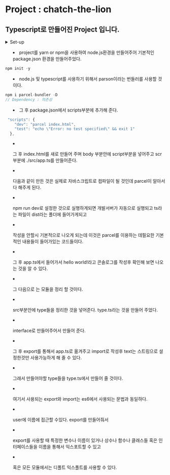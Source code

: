 # Project : chatch-the-lion

## Typescript로 만들어진 Project 입니다.

<details>

<summary>Set-up<summary>

- project를 yarn or npm을 사용하여 node.js환경을 만들어주어 기본적인 package.json 환경을 만들어주었다.

```js
npm init -y 
```

- node.js 및 typescript를 사용하기 위해서 parson이라는 번들러를 사용할 것이다.

```js
npm i parcel-bundler -D
// Dependency : 의존성
```

- 그 후 package.json에서 scripts부분에 추가해 준다.

```js
 "scripts": {
    "dev": "parcel index.html",
    "test": "echo \"Error: no test specified\" && exit 1"
  },
```
- 그 후 index.html를 새로 만들어 주며 body 부분안에 script부분을 넣어주고 scr 부분에 ./src/app.ts를 만들어준다.
- 다음과 같이 만든 것은 실제로 자바스크립트로 컴파일이 될 것인데 parcel이 알아서 다 해주게 된다.
-  npm run dev로 설정한 것으로 실행하게되면 개발서버가 자동으로 실행되고 ts라는 파일이 dist라는 폴더에 들어가게되고
- 작성을 안할시 기본적으로 나오게 되는데 이것은 parcel를 이용하는 데필요한 기본적인 내용들이 들어가있는 코드들이다.
- 그 후 app.ts에서 들어가서 hello world!라고 콘솔로그를 작성후 확인해 보면 나오는 것을 알 수 있다. 


-  그 다음으로 는 모듈을 정리 할 것이다. 
- src부분안에 type들을 정리한 것을 넣어준다. type.ts라는 것을 만들어 주었다.
- interface로 만들어주어서 만들어 준다. 
- 그 후 export를 통해서 app.ts로 옮겨주고 import로 작성후 text는 스트링으로 설정한것만 사용가능하게 해 줄 수 있다. 
- 그래서 만들어야할 type들을 type.ts에서 만들어 줄 것이다.
- 여기서 사용되는 export와 import는 es6에서 사용되는 문법과 동일하다.
- user에 이름에 접근할 수있다. export를 만들어줘서 
- export를 사용할 때 특정한 변수나 이름이 있거나 상수나 함수나 클래스들 혹은 인터페이스들을 이름을 통해서 익스포트할 수 있고
- 혹은 모든 모듈에서는 디폴트 익스폴트를 사용할 수 있다. 


</details>